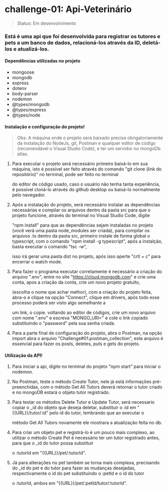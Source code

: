 <h1>challenge-01: Api-Veterinário</h1> 

  

> Status: Em desenvolvimento 

  

### Está é uma api que foi desenvolvida para registrar os tutores e pets a um banco de dados, relacioná-los através da ID, deletá-los e atualizá-los. 

  
#### Dependências utilizadas no projeto

* mongoose
* mongodb
* express
* dotenv
* body-parser
* nodemon
* @types/mongodb
* @types/express
* @types/node
  

#### Instalação e configuração do projeto! 

  

> Obs: A máquina onde o projeto será baixado precisa obrigatoriamente da instalação do NodeJs, git, Postman e qualquer editor de código (recomendável o Visual Studio Code), e ter um servidor no mongoDb atlas. 

  

1. Para executar o projeto será necessário primeiro baixá-lo em sua máquina, isto é possível ser feito através do comando "git clone (link do repositório)" no terminal, pode ser feito no terminal 

    do editor de código usado, caso o usuário não tenha tanta experiência, é possível cloná-lo através do github desktop ou baixá-lo normalmente pelo navegador. 

  

2. Após a instalação do projeto, será necessário instalar as dependências necessárias e compilar os arquivos dentro da pasta src para que o projeto funcione, através do terminal no Visual Studio Code, digite 

   "npm install" para que as dependências sejam instaladas no projeto (você verá uma pasta node_modules ser criada), para compilar os arquivos .ts dentro da pasta src, primeiro instale de forma global
    o typescript, com o comando "npm install -g typescript", após a instalção, basta executar o comando "tsc -w", 

    isso irá gerar uma pasta dist no projeto, após isso aperte "crtl + c" para encerrar o watch mode. 

    

4. Para fazer o programa executar corretamente é necessário a criação do arquivo ".env", entre no site "https://cloud.mongodb.com" e crie uma conta, apos a criação da conta, crie um novo projeto gratuito, 

   (escolha o nome que achar melhor), com a criação do projeto feita, abra-o e clique na opção "Connect", clique em drivers, após todo esse processo poderá ser visto algo semelhante a 

    um link, o copie. voltando ao editor de códigos, crie um novo arquivo com nome ".env" e escreva "MONGO_URI=" e cole o link copiado substituindo o "password" pela sua senha criada. 

  

5. Para a parte final de configuração do projeto, abra o Postman, na opção import abra o arquivo "Challenge#01.postman_collection", este arquivo é essencial para fazer os posts, deletes, puts e gets do projeto. 

  

  

#### Utilização da API! 

  

1. Para iniciar a api, digite no terminal do projeto "npm start" para iniciar o nodemon. 

    

2. No Postman, teste o método Create Tutor, nele já está informações pré-preenchidas, com o método Get All Tutors deverá retornar o tutor criado e no mongoDB estará o objeto tutor registrado. 

  

3. Para testar os métodos Delete Tutor e Update Tutor, será necessario copiar o _id do objeto que deseja deletar, substituir o :id em "{{URL}}/tutor/:id" pelo id do tutor, lembrando que ao executar o 

    método Get All Tutors novamente ele mostrara a atualização feita no db. 

  

4. Para criar um objeto pet e registrá-lo é um pouco mais complexo, ao utilizar o método Create Pet é necessário ter um tutor registrado antes, para que o _id do tutor possa substituir 

    o :tutorId em "{{URL}}/pet/:tutorId". 

  

5. Já para alterações no pet também se torna mais complexa, precisando do _id do pet e do tutor para fazer as mudanças desejadas, respectivamente o id do pet substituindo o :petId e o id do tutor 

   o :tutorId, ambos em "{{URL}}/pet/:petId/tutor/:tutorId".






